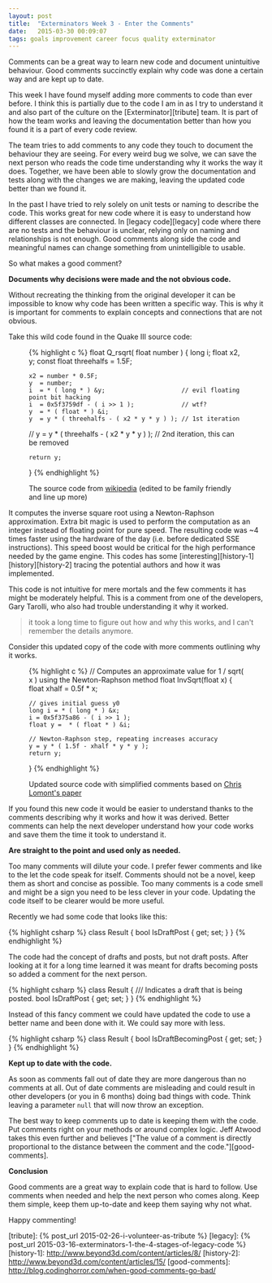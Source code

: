 ```yaml
---
layout: post
title:  "Exterminators Week 3 - Enter the Comments"
date:   2015-03-30 00:09:07
tags: goals improvement career focus quality exterminator
---
```


Comments can be a great way to learn new code and document unintuitive
behaviour. Good comments succinctly explain why code was done a certain way and
are kept up to date.

This week I have found myself adding more comments to code than ever before.
I think this is partially due to the code I am in as I try to understand it and
also part of the culture on the [Exterminator][tribute] team. It is part of how
the team works and leaving the documentation better than how you found it is a
part of every code review.

The team tries to add comments to any code they touch to document the behaviour
they are seeing. For every weird bug we solve, we can save the next person who
reads the code time understanding why it works the way it does. Together, we
have been able to slowly grow the documentation and tests along with the
changes we are making, leaving the updated code better than we found it.

In the past I have tried to rely solely on unit tests or naming to describe the
code. This works great for new code where it is easy to understand how
different classes are connected. In [legacy code][legacy] code where there are
no tests and the behaviour is unclear, relying only on naming and relationships
is not enough. Good comments along side the code and meaningful names can
change something from unintelligible to usable.

So what makes a good comment?

**Documents why decisions were made and the not obvious code.**

Without recreating the thinking from the original developer it
can be impossible to know why code has been written a specific way. This is why
it is important for comments to explain concepts and connections that are not
obvious.

Take this wild code found in the Quake III source code:

<figure>
{% highlight c %}
float Q_rsqrt( float number )
{
    long i;
    float x2, y;
    const float threehalfs = 1.5F;

    x2 = number * 0.5F;
    y  = number;
    i  = * ( long * ) &y;                     // evil floating point bit hacking
    i  = 0x5f3759df - ( i >> 1 );             // wtf?
    y  = * ( float * ) &i;
    y  = y * ( threehalfs - ( x2 * y * y ) ); // 1st iteration
//  y  = y * ( threehalfs - ( x2 * y * y ) ); // 2nd iteration, this can be removed

    return y;
}
{% endhighlight %}
<figcaption>The source code from <a href="http://en.wikipedia.org/wiki/Fast_inverse_square_root">wikipedia</a> (edited to be family friendly and line up more)</figcaption>
</figure>

It computes the inverse square root using a Newton-Raphson approximation. Extra
bit magic is used to perform the computation as an integer instead of floating
point for pure speed. The resulting code was ~4 times faster using the hardware
of the day (i.e. before dedicated SSE instructions). This speed boost would be
critical for the high performance needed by the game engine. This codes has
some [interesting][history-1] [history][history-2] tracing the potential
authors and how it was implemented.

This code is not intuitive for mere mortals and the few comments it has might
be moderately helpful. This is a comment from one of the developers, Gary
Tarolli, who also had trouble understanding it why it worked.

> it took a long time to figure out how and why this works, and I can't
> remember the details anymore.

Consider this updated copy of the code with more comments outlining why it
works.

<figure>
{% highlight c %}
// Computes an approximate value for 1 / sqrt( x ) using the Newton-Raphson method
float InvSqrt(float x)
{
    float xhalf = 0.5f * x;

    // gives initial guess y0
    long i = * ( long * ) &x;
    i = 0x5f375a86 - ( i >> 1 );
    float y =  * ( float * ) &i;

    // Newton-Raphson step, repeating increases accuracy
    y = y * ( 1.5f - xhalf * y * y );
    return y;
}
{% endhighlight %}
<figcaption>Updated source code with simplified comments based on <a href="http://www.lomont.org/Math/Papers/2003/InvSqrt.pdf">Chris Lomont's paper</a></figcaption>
</figure>

If you found this new code it would be easier to understand thanks to the
comments describing why it works and how it was derived. Better comments can
help the next developer understand how your code works and save them the time
it took to understand it.

**Are straight to the point and used only as needed.**

Too many comments will dilute your code. I prefer fewer comments and like to
the let the code speak for itself. Comments should not be a novel, keep them
as short and concise as possible. Too many comments is a code smell and might
be a sign you need to be less clever in your code. Updating the code itself to
be clearer would be more useful.

Recently we had some code that looks like this:

{% highlight csharp %}
class Result {
    bool IsDraftPost { get; set; }
}
{% endhighlight %}

The code had the concept of drafts and posts, but not draft posts. After
looking at it for a long time learned it was meant for drafts becoming posts
so added a comment for the next person.

{% highlight csharp %}
class Result {
    /// Indicates a draft that is being posted.
    bool IsDraftPost { get; set; }
}
{% endhighlight %}

Instead of this fancy comment we could have updated the code to use a better
name and been done with it. We could say more with less.

{% highlight csharp %}
class Result {
    bool IsDraftBecomingPost { get; set; }
}
{% endhighlight %}

**Kept up to date with the code.**

As soon as comments fall out of date they are more dangerous than no comments
at all. Out of date comments are misleading and could result in other
developers (or you in 6 months) doing bad things with code. Think leaving a
parameter ``null`` that will now throw an exception.

The best way to keep comments up to date is keeping them with the code. Put
comments right on your methods or around complex logic. Jeff Atwood takes this
even further and believes ["The value of a comment is directly proportional to the distance between the comment and the code."][good-comments].

**Conclusion**

Good comments are a great way to explain code that is hard to follow. Use
comments when needed and help the next person who comes along. Keep them
simple, keep them up-to-date and keep them saying why not what.

Happy commenting!

[tribute]: {% post_url 2015-02-26-i-volunteer-as-tribute %}
[legacy]: {% post_url 2015-03-16-exterminators-1-the-4-stages-of-legacy-code %}
[history-1]: http://www.beyond3d.com/content/articles/8/
[history-2]: http://www.beyond3d.com/content/articles/15/
[good-comments]: http://blog.codinghorror.com/when-good-comments-go-bad/
